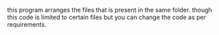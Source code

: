 this program arranges the files  that is present in the same folder. though this code is limited to certain files but you can change the code as per requirements.
